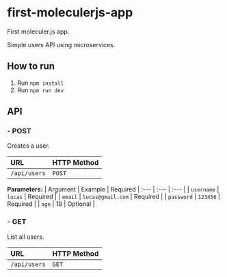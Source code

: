 # first-moleculerjs-app
First moleculer.js app. 

Simple users API using microservices.

## How to run
1. Run ``npm install``
2. Run ``npm run dev``

## API
  ### - POST
  
  Creates a user.
  
  | URL | HTTP Method |
| :--- |  :--- |
| `/api/users`  | `POST` |
  
  **Parameters:**
  | Argument | Example | Required
  | :--- | :--- | :--- |
  | `username` | `lucas` | Required | 
  | `email` | `lucas@gmail.com` | Required |
  | `password` | `123456` | Required |
  | `age` | 19 | Optional |
  

### - GET

  List all users.
  
  | URL | HTTP Method |
| :--- |  :--- |
| `/api/users`  | `GET` |
  
